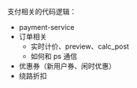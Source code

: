 

支付相关的代码逻辑：
- payment-service
- 订单相关
  - 实时计价、preview、calc_post
  - 如何和 ps 通信
- 优惠券（新用户券、闲时优惠）
- 绕路折扣
